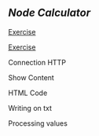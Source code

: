 
## _Node Calculator_ 

[Exercise](https://github.com/juanmaguitar/js-server-exercises/blob/master/node-start/01-calculator-module.md)



[Exercise](https://github.com/juanmaguitar/js-server-exercises/tree/master/node-exercises) 

Connection HTTP

Show Content

HTML Code

Writing on txt

Processing values

